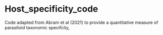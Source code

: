 # Host_specificity_code
Code adapted from Abram et al (2021) to provide a quantitative measure of parasitoid taxonomic specifcity,
